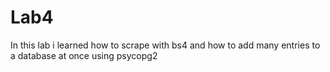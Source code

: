 # Lab4

In this lab i learned how to scrape with bs4 and how to add many entries to a database at once using psycopg2